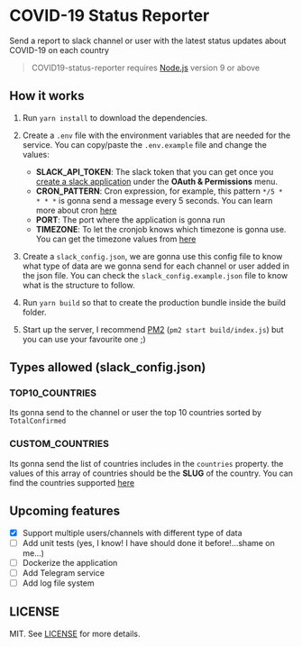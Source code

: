 # COVID-19 Status Reporter
Send a report to slack channel or user with the latest status updates about COVID-19 on each country

> COVID19-status-reporter requires [Node.js](https://nodejs.org/en/) version 9 or above

## How it works

1. Run `yarn install` to download the dependencies.
2. Create a `.env` file with the environment variables that are needed for the service. You can copy/paste the `.env.example` file and change the values:

    - **SLACK_API_TOKEN**: The slack token that you can get once you [create a slack application](https://api.slack.com/apps) under the **OAuth & Permissions** menu.
    - **CRON_PATTERN**: Cron expression, for example, this pattern `*/5 *  * * *` is gonna send a message every 5 seconds. You can learn more about cron [here](https://opensource.com/article/17/11/how-use-cron-linux)
    - **PORT**: The port where the application is gonna run
    - **TIMEZONE**: To let the cronjob knows which timezone is gonna use. You can get the timezone values from [here](https://momentjs.com/timezone/)
3. Create a `slack_config.json`, we are gonna use this config file to know what type of data are we gonna send for each channel or user added in the json file. You can check the `slack_config.example.json` file to know what is the structure to follow.
3. Run `yarn build` so that to create the production bundle inside the build folder.
4. Start up the server, I recommend [PM2](https://pm2.keymetrics.io/) (`pm2 start build/index.js`) but you can use your favourite one ;)

## Types allowed (slack_config.json)

### **TOP10_COUNTRIES**
Its gonna send to the channel or user the top 10 countries sorted by `TotalConfirmed`

### **CUSTOM_COUNTRIES**
Its gonna send the list of countries includes in the `countries` property. the values of this array of countries should be the **SLUG** of the country. You can find the countries supported [here](https://api.covid19api.com/countries)

## Upcoming features

- [x] Support multiple users/channels with different type of data
- [ ] Add unit tests (yes, I know! I have should done it before!...shame on me...)
- [ ] Dockerize the application
- [ ] Add Telegram service
- [ ] Add log file system

## LICENSE
MIT. See [LICENSE](https://github.com/gusbueno/covid19-status-reporter/blob/master/LICENSE) for more details.

